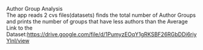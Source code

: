 Author Group Analysis<br>
The app reads 2 cvs files(datasets) finds the total number of Author Groups and prints the number of groups that have less authors than the Average <br>
Link to the Dataset:https://drive.google.com/file/d/1PumyzEOqY1gRKSBF26RGbDDi6riyYlnI/view <br>
